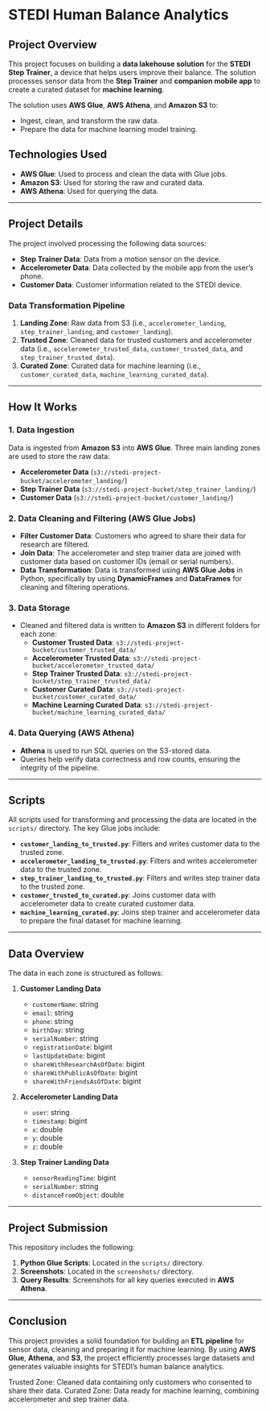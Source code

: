 
# STEDI Human Balance Analytics

## **Project Overview**
This project focuses on building a **data lakehouse solution** for the **STEDI Step Trainer**, a device that helps users improve their balance. The solution processes sensor data from the **Step Trainer** and **companion mobile app** to create a curated dataset for **machine learning**.

The solution uses **AWS Glue**, **AWS Athena**, and **Amazon S3** to:
- Ingest, clean, and transform the raw data.
- Prepare the data for machine learning model training.

## **Technologies Used**
- **AWS Glue**: Used to process and clean the data with Glue jobs.
- **Amazon S3**: Used for storing the raw and curated data.
- **AWS Athena**: Used for querying the data.

---

## **Project Details**
The project involved processing the following data sources:

- **Step Trainer Data**: Data from a motion sensor on the device.
- **Accelerometer Data**: Data collected by the mobile app from the user’s phone.
- **Customer Data**: Customer information related to the STEDI device.

### **Data Transformation Pipeline**

1. **Landing Zone**: Raw data from S3 (i.e., `accelerometer_landing`, `step_trainer_landing`, and `customer_landing`).
2. **Trusted Zone**: Cleaned data for trusted customers and accelerometer data (i.e., `accelerometer_trusted_data`, `customer_trusted_data`, and `step_trainer_trusted_data`).
3. **Curated Zone**: Curated data for machine learning (i.e., `customer_curated_data`, `machine_learning_curated_data`).

---

## **How It Works**
### **1. Data Ingestion**
Data is ingested from **Amazon S3** into **AWS Glue**. Three main landing zones are used to store the raw data:
- **Accelerometer Data** (`s3://stedi-project-bucket/accelerometer_landing/`)
- **Step Trainer Data** (`s3://stedi-project-bucket/step_trainer_landing/`)
- **Customer Data** (`s3://stedi-project-bucket/customer_landing/`)

### **2. Data Cleaning and Filtering (AWS Glue Jobs)**
- **Filter Customer Data**: Customers who agreed to share their data for research are filtered.
- **Join Data**: The accelerometer and step trainer data are joined with customer data based on customer IDs (email or serial numbers).
- **Data Transformation**: Data is transformed using **AWS Glue Jobs** in Python, specifically by using **DynamicFrames** and **DataFrames** for cleaning and filtering operations.

### **3. Data Storage**
- Cleaned and filtered data is written to **Amazon S3** in different folders for each zone:
  - **Customer Trusted Data**: `s3://stedi-project-bucket/customer_trusted_data/`
  - **Accelerometer Trusted Data**: `s3://stedi-project-bucket/accelerometer_trusted_data/`
  - **Step Trainer Trusted Data**: `s3://stedi-project-bucket/step_trainer_trusted_data/`
  - **Customer Curated Data**: `s3://stedi-project-bucket/customer_curated_data/`
  - **Machine Learning Curated Data**: `s3://stedi-project-bucket/machine_learning_curated_data/`

### **4. Data Querying (AWS Athena)**
- **Athena** is used to run SQL queries on the S3-stored data.
- Queries help verify data correctness and row counts, ensuring the integrity of the pipeline.

---

## **Scripts**
All scripts used for transforming and processing the data are located in the `scripts/` directory. The key Glue jobs include:

- **`customer_landing_to_trusted.py`**: Filters and writes customer data to the trusted zone.
- **`accelerometer_landing_to_trusted.py`**: Filters and writes accelerometer data to the trusted zone.
- **`step_trainer_landing_to_trusted.py`**: Filters and writes step trainer data to the trusted zone.
- **`customer_trusted_to_curated.py`**: Joins customer data with accelerometer data to create curated customer data.
- **`machine_learning_curated.py`**: Joins step trainer and accelerometer data to prepare the final dataset for machine learning.

---

## **Data Overview**
The data in each zone is structured as follows:

1. **Customer Landing Data**  
   - `customerName`: string  
   - `email`: string  
   - `phone`: string  
   - `birthDay`: string  
   - `serialNumber`: string  
   - `registrationDate`: bigint  
   - `lastUpdateDate`: bigint  
   - `shareWithResearchAsOfDate`: bigint  
   - `shareWithPublicAsOfDate`: bigint  
   - `shareWithFriendsAsOfDate`: bigint  

2. **Accelerometer Landing Data**  
   - `user`: string  
   - `timestamp`: bigint  
   - `x`: double  
   - `y`: double  
   - `z`: double  

3. **Step Trainer Landing Data**  
   - `sensorReadingTime`: bigint  
   - `serialNumber`: string  
   - `distanceFromObject`: double  

---

## **Project Submission**
This repository includes the following:
1. **Python Glue Scripts**: Located in the `scripts/` directory.
2. **Screenshots**: Located in the `screenshots/` directory.
3. **Query Results**: Screenshots for all key queries executed in **AWS Athena**.

---

## **Conclusion**
This project provides a solid foundation for building an **ETL pipeline** for sensor data, cleaning and preparing it for machine learning. By using **AWS Glue**, **Athena**, and **S3**, the project efficiently processes large datasets and generates valuable insights for STEDI’s human balance analytics.



Trusted Zone: Cleaned data containing only customers who consented to share their data.
Curated Zone: Data ready for machine learning, combining accelerometer and step trainer data.
